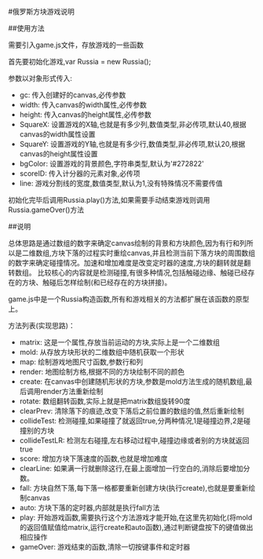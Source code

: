 #俄罗斯方块游戏说明

##使用方法

需要引入game.js文件，存放游戏的一些函数

首先要初始化游戏,var Russia = new Russia();

参数以对象形式传入:
 - gc: 传入创建好的canvas,必传参数
 - width: 传入canvas的width属性,必传参数
 - height: 传入canvas的height属性,必传参数
 - SquareX: 设置游戏的X轴,也就是有多少列,数值类型,非必传项,默认40,根据canvas的width属性设置
 - SquareY: 设置游戏的Y轴,也就是有多少行,数值类型,非必传项,默认20,根据canvas的height属性设置
 - bgColor: 设置游戏的背景颜色,字符串类型,默认为'#272822'
 - scoreID: 传入计分器的元素对象,必传项
 - line: 游戏分割线的宽度,数值类型,默认为1,没有特殊情况不需要传值

初始化完毕后调用Russia.play()方法,如果需要手动结束游戏则调用Russia.gameOver()方法

##说明

总体思路是通过数组的数字来确定canvas绘制的背景和方块颜色,因为有行和列所以是二维数组,方块下落的过程实时重绘canvas,并且检测当前下落方块的周围数组的数字来确定碰撞情况。加速和增加难度是改变定时器的速度,方块的翻转就是翻转数组。
比较核心的内容就是检测碰撞,有很多种情况,包括触碰边缘、触碰已经存在的方块、触碰后怎样绘制(和已经存在的方块拼接)。

game.js中是一个Russia构造函数,所有和游戏相关的方法都扩展在该函数的原型上。

方法列表(实现思路)：

 - matrix: 这是一个属性,存放当前运动的方块,实际上是一个二维数组
 - mold: 从存放方块形状的二维数组中随机获取一个形状
 - map: 绘制游戏地图尺寸函数,参数行和列
 - render: 地图绘制方格,根据不同的方块绘制不同的颜色
 - create: 在canvas中创建随机形状的方块,参数是mold方法生成的随机数组,最后调用render方法重新绘制
 - rotate: 数组翻转函数,实际上就是把matrix数组旋转90度
 - clearPrev: 清除落下的痕迹,改变下落后之前位置的数组的值,然后重新绘制
 - collideTest: 检测碰撞,如果碰撞了就返回true,分两种情况,1是碰撞边界,2是碰撞别的方块
 - collideTestLR: 检测左右碰撞,左右移动过程中,碰撞边缘或者别的方块就返回true
 - score: 增加方块下落速度的函数,也就是增加难度
 - clearLine: 如果满一行就删除这行,在最上面增加一行空白的,消除后要增加分数。
 - fall: 方块自然下落,每下落一格都要重新创建方块(执行create),也就是要重新绘制canvas
 - auto: 方块下落的定时器,内部就是执行fall方法
 - play: 开始游戏函数,需要执行这个方法游戏才能开始,在这里先初始化(将mold的返回值赋值给matrix,运行create和auto函数),通过判断键盘按下的键值做出相应操作
 - gameOver: 游戏结束的函数,清除一切按键事件和定时器
